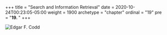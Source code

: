 +++
title = "Search and Information Retrieval"
date = 2020-10-24T00:23:05-05:00
weight = 1900
archetype = "chapter"
ordinal = "19"
pre = "<b>19. </b>"
+++

![Edgar F. Codd](https://upload.wikimedia.org/wikipedia/en/5/58/Edgar_F_Codd.jpg)
